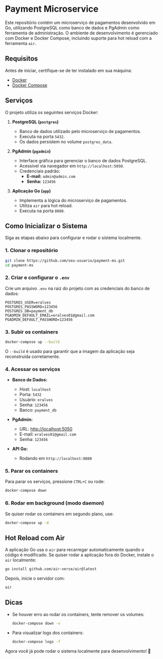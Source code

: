 # Payment Microservice

Este repositório contém um microserviço de pagamentos desenvolvido em Go, utilizando PostgreSQL como banco de dados e PgAdmin como ferramenta de administração. O ambiente de desenvolvimento é gerenciado com Docker e Docker Compose, incluindo suporte para hot reload com a ferramenta `air`.

## **Requisitos**
Antes de iniciar, certifique-se de ter instalado em sua máquina:
- [Docker](https://docs.docker.com/get-docker/)
- [Docker Compose](https://docs.docker.com/compose/install/)

## **Serviços**
O projeto utiliza os seguintes serviços Docker:

1. **PostgreSQL (`postgres`)**
   - Banco de dados utilizado pelo microserviço de pagamentos.
   - Executa na porta `5432`.
   - Os dados persistem no volume `postgres_data`.

2. **PgAdmin (`pgadmin`)**
   - Interface gráfica para gerenciar o banco de dados PostgreSQL.
   - Acessível via navegador em `http://localhost:5050`.
   - Credenciais padrão:
     - **E-mail:** `admin@admin.com`
     - **Senha:** `123456`

3. **Aplicação Go (`app`)**
   - Implementa a lógica do microserviço de pagamentos.
   - Utiliza `air` para hot reload.
   - Executa na porta `8080`.

## **Como Inicializar o Sistema**
Siga as etapas abaixo para configurar e rodar o sistema localmente.

### **1. Clonar o repositório**
```sh
git clone https://github.com/seu-usuario/payment-ms.git
cd payment-ms
```

### **2. Criar e configurar o `.env`**
Crie um arquivo `.env` na raiz do projeto com as credenciais do banco de dados:
```
POSTGRES_USER=eralves
POSTGRES_PASSWORD=123456
POSTGRES_DB=payment_db
PGADMIN_DEFAULT_EMAIL=eralves01@gmail.com
PGADMIN_DEFAULT_PASSWORD=123456
```

### **3. Subir os containers**
```sh
docker-compose up --build
```
O `--build` é usado para garantir que a imagem da aplicação seja reconstruída corretamente.

### **4. Acessar os serviços**
- **Banco de Dados:**
  - Host: `localhost`
  - Porta: `5432`
  - Usuário: `eralves`
  - Senha: `123456`
  - Banco: `payment_db`

- **PgAdmin:**
  - URL: [http://localhost:5050](http://localhost:5050)
  - E-mail: `eralves01@gmail.com`
  - Senha: `123456`

- **API Go:**
  - Rodando em `http://localhost:8080`

### **5. Parar os containers**
Para parar os serviços, pressione `CTRL+C` ou rode:
```sh
docker-compose down
```

### **6. Rodar em background (modo daemon)**
Se quiser rodar os containers em segundo plano, use:
```sh
docker-compose up -d
```

## **Hot Reload com Air**
A aplicação Go usa o `air` para recarregar automaticamente quando o código é modificado. Se quiser rodar a aplicação fora do Docker, instale o `air` localmente:
```sh
go install github.com/air-verse/air@latest
```
Depois, inicie o servidor com:
```sh
air
```

## **Dicas**
- Se houver erro ao rodar os containers, tente remover os volumes:
  ```sh
  docker-compose down -v
  ```
- Para visualizar logs dos containers:
  ```sh
  docker-compose logs -f
  ```

Agora você já pode rodar o sistema localmente para desenvolvimento! 🚀

 
